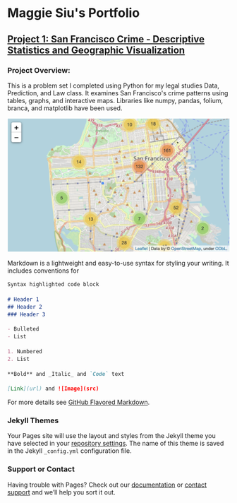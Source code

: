 # Maggie Siu's Portfolio

## [Project 1: San Francisco Crime - Descriptive Statistics and Geographic Visualization](https://nbviewer.jupyter.org/github/Maggie-Siu/python-projects/blob/0948d9cda1fcb8c84235c4ee326e2d75cf732818/LEGALST%20123%20Problem%20Set%201.ipynb)

### Project Overview:
This is a problem set I completed using Python for my legal studies Data, Prediction, and Law class. It examines San Francisco's crime patterns using tables, graphs, and interactive maps. Libraries like numpy, pandas, folium, branca, and matplotlib have been used.

![](https://github.com/Maggie-Siu/Portfolio/blob/main/Images/Heat%20Map.png)


Markdown is a lightweight and easy-to-use syntax for styling your writing. It includes conventions for

```markdown
Syntax highlighted code block

# Header 1
## Header 2
### Header 3

- Bulleted
- List

1. Numbered
2. List

**Bold** and _Italic_ and `Code` text

[Link](url) and ![Image](src)
```

For more details see [GitHub Flavored Markdown](https://guides.github.com/features/mastering-markdown/).

### Jekyll Themes

Your Pages site will use the layout and styles from the Jekyll theme you have selected in your [repository settings](https://github.com/Maggie-Siu/Portfolio/settings/pages). The name of this theme is saved in the Jekyll `_config.yml` configuration file.

### Support or Contact

Having trouble with Pages? Check out our [documentation](https://docs.github.com/categories/github-pages-basics/) or [contact support](https://support.github.com/contact) and we’ll help you sort it out.

